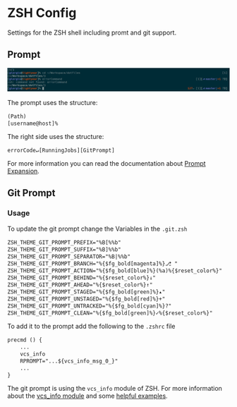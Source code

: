 # ZSH Config
Settings for the ZSH shell including promt and git support.

## Prompt
![ZSH Prompt](../docs/zsh_prompt.png "ZSH Prompt")

The prompt uses the structure:
```
(Path)
[username@host]%
```

The right side uses the structure:
```
errorCode↵[RunningJobs][GitPrompt]
```

For more information you can read the documentation about [Prompt Expansion](http://zsh.sourceforge.net/Doc/Release/Prompt-Expansion.html).

## Git Prompt
### Usage
To update the git prompt change the Variables in the `.git.zsh`

```
ZSH_THEME_GIT_PROMPT_PREFIX="%B[%%b"
ZSH_THEME_GIT_PROMPT_SUFFIX="%B]%%b"
ZSH_THEME_GIT_PROMPT_SEPARATOR="%B|%%b"
ZSH_THEME_GIT_PROMPT_BRANCH="%{$fg_bold[magenta]%}⎇ "
ZSH_THEME_GIT_PROMPT_ACTION="%{$fg_bold[blue]%}(%a)%{$reset_color%}"
ZSH_THEME_GIT_PROMPT_BEHIND="%{$reset_color%}↓"
ZSH_THEME_GIT_PROMPT_AHEAD="%{$reset_color%}↑"
ZSH_THEME_GIT_PROMPT_STAGED="%{$fg_bold[green]%}▴"
ZSH_THEME_GIT_PROMPT_UNSTAGED="%{$fg_bold[red]%}+"
ZSH_THEME_GIT_PROMPT_UNTRACKED="%{$fg_bold[cyan]%}?"
ZSH_THEME_GIT_PROMPT_CLEAN="%{$fg_bold[green]%}✓%{$reset_color%}"
```

To add it to the prompt add the following to the `.zshrc` file

```
precmd () {
    ...
    vcs_info
	RPROMPT="...${vcs_info_msg_0_}"
    ...
}
```

The git prompt is using the `vcs_info` module of ZSH. For more information about the [vcs_info module](http://zsh.sourceforge.net/Doc/Release/User-Contributions.html#Version-Control-Information) and some [helpful examples](https://github.com/zsh-users/zsh/blob/master/Misc/vcs_info-examples).
